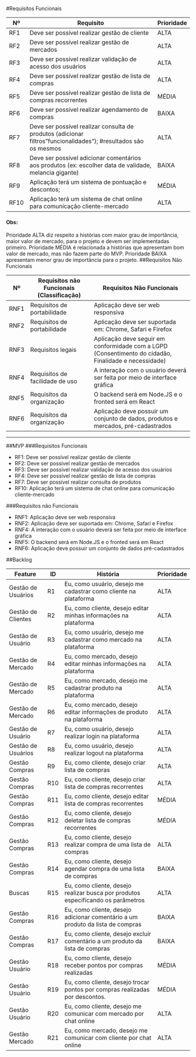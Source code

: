 #Requisitos Funcionais

| Nº   | Requisito                                                                                                       | Prioridade |
|------|-----------------------------------------------------------------------------------------------------------------|------------|
| RF1  | Deve ser possível realizar gestão de cliente                                                                    | ALTA       |
| RF2  | Deve ser possível realizar gestão de mercados                                                                   | ALTA       |
| RF3  | Deve ser possível realizar validação de acesso dos usuários                                                     | ALTA       |
| RF4  | Deve ser possível realizar gestão de lista de compras                                                           | ALTA       |
| RF5  | Deve ser possível realizar gestão de lista de compras recorrentes                                               | MÉDIA      |
| RF6  | Deve ser possível realizar agendamento de compras                                                               | BAIXA      |
| RF7  | Deve ser possível realizar consulta de produtos (adicionar filtros”funcionalidades”); #resultados são os mesmos | ALTA       |
| RF8  | Deve ser possível adicionar comentários aos produtos (ex: escolher data de validade, melancia gigante)          | BAIXA      |
| RF9  | Aplicação terá um sistema de pontuação e descontos;                                                             | MÉDIA      |
 | RF10 | Aplicação terá um sistema de chat online para comunicação cliente-mercado                                       | ALTA       |

#### Obs:
Prioridade ALTA diz respeito a histórias com maior grau de importância, maior valor de mercado, para o projeto e devem ser implementadas primeiro. Prioridade MÉDIA é relacionada a histórias que apresentam bom valor de mercado, mas não fazem parte do MVP. Prioridade BAIXA apresentam menor grau de importância para o projeto.
##Requisitos Não Funcionais

| Nº   |Requisitos não Funcionais (Classificação)|Requisitos Não Funcionais|
|------|-----------------------------------------|-------------------------|
| RNF1 |Requisitos de portabilidade|Aplicação deve ser web responsiva|
| RNF2 |Requisitos de portabilidade|Aplicação deve ser suportada em: Chrome, Safari e Firefox|
| RNF3 |Requisitos legais|Aplicação deve seguir em conformidade com a LGPD (Consentimento do cidadão, Finalidade e necessidade)|
| RNF4 |Requisitos de facilidade de uso|A interação com o usuário deverá ser feita por meio de interface gráfica|
| RNF5 |Requisitos da organização|O backend será em Node.JS e o fronted será em React|
| RNF6 |Requisitos da organização|Aplicação deve possuir um conjunto de dados, produtos e mercados, pré-cadastrados|

---

##MVP
###Requisitos Funcionais
- RF1: Deve ser possível realizar gestão de cliente
- RF2: Deve ser possível realizar gestão de mercados
- RF3: Deve ser possível realizar validação de acesso dos usuários
- RF4: Deve ser possível realizar gestão de lista de compras
- RF7: Deve ser possível realizar consulta de produtos
- RF10: Aplicação terá um sistema de chat online para comunicação cliente-mercado

###Requisitos não Funcionais
- RNF1: Aplicação deve ser web responsiva
- RNF2: Aplicação deve ser suportada em: Chrome, Safari e Firefox
- RNF4: A interação com o usuário deverá ser feita por meio de interface gráfica
- RNF5: O backend será em Node.JS e o fronted será em React
- RNF6: Aplicação deve possuir um conjunto de dados pré-cadastrados


##Backlog

| Feature | ID  | História | Prioridade |
|---------|-----|----------|------------|
| Gestão de Usuários| R1  | Eu, como usuário, desejo me cadastrar como cliente na plataforma | ALTA |
| Gestão de Clientes | R2  |Eu, como cliente, desejo editar minhas informações na plataforma| ALTA|
|Gestão de Usuário| R3  |Eu, como usuário, desejo me cadastrar como mercado na plataforma|ALTA|
|Gestão de Mercado| R4  |Eu, como mercado, desejo editar minhas informações na plataforma|ALTA|
|Gestão de Mercado| R5  |Eu, como mercado, desejo me cadastrar produto na plataforma|ALTA|
|Gestão de Mercado| R6  |Eu, como mercado, desejo editar informações de produto na plataforma|ALTA|
|Gestão de Usuário| R7  |Eu, como usuário, desejo realizar login na plataforma|ALTA|
|Gestão de Usuários| R8  |Eu, como usuário, desejo realizar logout na plataforma|ALTA|
|Gestão Compras| R9  |Eu, como cliente, desejo criar lista de compras|ALTA|
|Gestão Compras| R10 |Eu, como cliente, desejo criar lista de compras recorrentes|ALTA|
|Gestão Compras| R11 |Eu, como cliente, desejo editar lista de compras recorrentes|MÉDIA|
|Gestão Compras| R12 |Eu, como cliente, desejo deletar lista de compras recorrentes|MÉDIA|
|Gestão Compras| R13 |Eu, como cliente, desejo realizar compra de uma lista de compras|ALTA|
|Gestão Compras| R14 |Eu, como cliente, desejo agendar compra de uma lista de compras|BAIXA|
|Buscas| R15 |Eu, como cliente, desejo realizar busca por produtos especificando os parâmetros|ALTA|
|Gestão Compras| R16 |Eu, como cliente, desejo adicionar comentário a um produto da lista de compras|BAIXA|
|Gestão Compras| R17 |Eu, como cliente, desejo excluir comentário a um produto da lista de compras|BAIXA|
|Gestão Usuário| R18 |Eu, como cliente, desejo receber pontos por compras realizadas|MÉDIA|
|Gestão Usuário| R19 |Eu, como cliente, desejo trocar pontos por compras realizadas por descontos.|MÉDIA|
|Gestão Usuário| R20 |Eu, como cliente, desejo me comunicar com mercado por chat online|ALTA|
|Gestão Mercado| R21 |Eu, como mercado, desejo me comunicar com cliente por chat online|ALTA|






